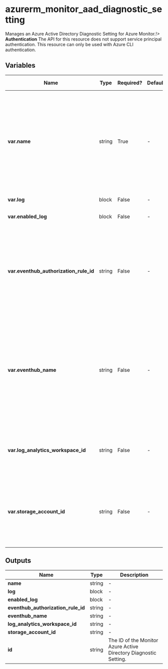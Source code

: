 # azurerm_monitor_aad_diagnostic_setting

Manages an Azure Active Directory Diagnostic Setting for Azure Monitor.!> **Authentication** The API for this resource does not support service principal authentication. This resource can only be used with Azure CLI authentication.

## Variables

| Name | Type | Required? | Default  | possible values | Description |
| ---- | ---- | --------- | -------- | ----------- | ----------- |
| **var.name** | string | True | -  |  -  | The name which should be used for this Monitor Azure Active Directory Diagnostic Setting. Changing this forces a new Monitor Azure Active Directory Diagnostic Setting to be created. | 
| **var.log** | block | False | -  |  -  | One or more `log` blocks. | 
| **var.enabled_log** | block | False | -  |  -  | One or more `enabled_log` blocks. | 
| **var.eventhub_authorization_rule_id** | string | False | -  |  -  | Specifies the ID of an Event Hub Namespace Authorization Rule used to send Diagnostics Data. Changing this forces a new resource to be created. | 
| **var.eventhub_name** | string | False | -  |  -  | Specifies the name of the Event Hub where Diagnostics Data should be sent. If not specified, the default Event Hub will be used. Changing this forces a new resource to be created. | 
| **var.log_analytics_workspace_id** | string | False | -  |  -  | Specifies the ID of a Log Analytics Workspace where Diagnostics Data should be sent. | 
| **var.storage_account_id** | string | False | -  |  -  | The ID of the Storage Account where logs should be sent. Changing this forces a new resource to be created. | 



## Outputs

| Name | Type | Description |
| ---- | ---- | --------- | 
| **name** | string  | - | 
| **log** | block  | - | 
| **enabled_log** | block  | - | 
| **eventhub_authorization_rule_id** | string  | - | 
| **eventhub_name** | string  | - | 
| **log_analytics_workspace_id** | string  | - | 
| **storage_account_id** | string  | - | 
| **id** | string  | The ID of the Monitor Azure Active Directory Diagnostic Setting. | 